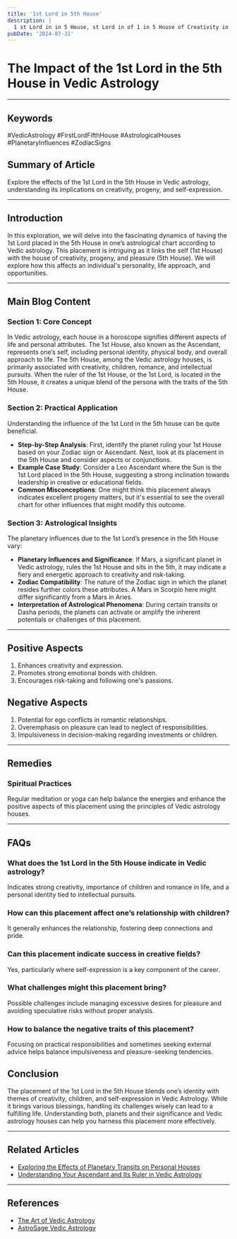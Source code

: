 ```yaml
---
title: '1st Lord in 5th House'
description: |
  1 st Lord in in 5 House, st Lord in of 1 in 5 House of Creativity in Vedic astrology
pubDate: '2024-07-31'
---
```


# The Impact of the 1st Lord in the 5th House in Vedic Astrology

---

## Keywords
#VedicAstrology #FirstLordFifthHouse #AstrologicalHouses #PlanetaryInfluences #ZodiacSigns

## Summary of Article
Explore the effects of the 1st Lord in the 5th House in Vedic astrology, understanding its implications on creativity, progeny, and self-expression.

---

## Introduction
In this exploration, we will delve into the fascinating dynamics of having the 1st Lord placed in the 5th House in one’s astrological chart according to Vedic astrology. This placement is intriguing as it links the self (1st House) with the house of creativity, progeny, and pleasure (5th House). We will explore how this affects an individual's personality, life approach, and opportunities.

---

## Main Blog Content

### Section 1: Core Concept
In Vedic astrology, each house in a horoscope signifies different aspects of life and personal attributes. The 1st House, also known as the Ascendant, represents one’s self, including personal identity, physical body, and overall approach to life. The 5th House, among the Vedic astrology houses, is primarily associated with creativity, children, romance, and intellectual pursuits. When the ruler of the 1st House, or the 1st Lord, is located in the 5th House, it creates a unique blend of the persona with the traits of the 5th House.

### Section 2: Practical Application
Understanding the influence of the 1st Lord in the 5th house can be quite beneficial.
- **Step-by-Step Analysis**: First, identify the planet ruling your 1st House based on your Zodiac sign or Ascendant. Next, look at its placement in the 5th House and consider aspects or conjunctions.
- **Example Case Study**: Consider a Leo Ascendant where the Sun is the 1st Lord placed in the 5th House, suggesting a strong inclination towards leadership in creative or educational fields.
- **Common Misconceptions**: One might think this placement always indicates excellent progeny matters, but it's essential to see the overall chart for other influences that might modify this outcome.

### Section 3: Astrological Insights
The planetary influences due to the 1st Lord’s presence in the 5th House vary:
- **Planetary Influences and Significance**: If Mars, a significant planet in Vedic astrology, rules the 1st House and sits in the 5th, it may indicate a fiery and energetic approach to creativity and risk-taking.
- **Zodiac Compatibility**: The nature of the Zodiac sign in which the planet resides further colors these attributes. A Mars in Scorpio here might differ significantly from a Mars in Aries.
- **Interpretation of Astrological Phenomena**: During certain transits or Dasha periods, the planets can activate or amplify the inherent potentials or challenges of this placement.

---

## Positive Aspects
1. Enhances creativity and expression.
2. Promotes strong emotional bonds with children.
3. Encourages risk-taking and following one's passions.

## Negative Aspects
1. Potential for ego conflicts in romantic relationships.
2. Overemphasis on pleasure can lead to neglect of responsibilities.
3. Impulsiveness in decision-making regarding investments or children.

---

## Remedies
### Spiritual Practices
Regular meditation or yoga can help balance the energies and enhance the positive aspects of this placement using the principles of Vedic astrology houses.

---

## FAQs 
### What does the 1st Lord in the 5th House indicate in Vedic astrology?
Indicates strong creativity, importance of children and romance in life, and a personal identity tied to intellectual pursuits.
### How can this placement affect one’s relationship with children?
It generally enhances the relationship, fostering deep connections and pride.
### Can this placement indicate success in creative fields?
Yes, particularly where self-expression is a key component of the career.
### What challenges might this placement bring?
Possible challenges include managing excessive desires for pleasure and avoiding speculative risks without proper analysis.
### How to balance the negative traits of this placement?
Focusing on practical responsibilities and sometimes seeking external advice helps balance impulsiveness and pleasure-seeking tendencies.

## Conclusion
The placement of the 1st Lord in the 5th House blends one’s identity with themes of creativity, children, and self-expression in Vedic Astrology. While it brings various blessings, handling its challenges wisely can lead to a fulfilling life. Understanding both, planets and their significance and Vedic astrology houses can help you harness this placement more effectively.

---

## Related Articles
- [Exploring the Effects of Planetary Transits on Personal Houses](#)
- [Understanding Your Ascendant and Its Ruler in Vedic Astrology](#)

---

## References
- [The Art of Vedic Astrology](https://www.theartofvedicastrology.com/)
- [AstroSage Vedic Astrology](https://www.astrosage.com/)